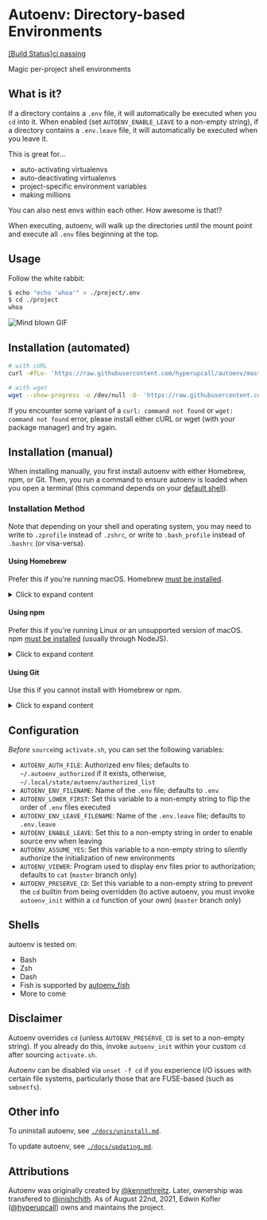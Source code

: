 # Autoenv: Directory-based Environments 
[[Build Status]ci passing](https://github.com/hyperupcall/autoenv/actions/workflows/ci.yml/badge.svg)







Magic per-project shell environments

## What is it?

If a directory contains a `.env` file, it will automatically be executed when you `cd` into it. When enabled (set `AUTOENV_ENABLE_LEAVE` to a non-empty string), if a directory contains a `.env.leave` file, it will automatically be executed when you leave it.

This is great for...

- auto-activating virtualenvs
- auto-deactivating virtualenvs
- project-specific environment variables
- making millions

You can also nest envs within each other. How awesome is that!?

When executing, autoenv, will walk up the directories until the mount
point and execute all `.env` files beginning at the top.

## Usage

Follow the white rabbit:

```sh
$ echo "echo 'whoa'" > ./project/.env
$ cd ./project
whoa
```

![Mind blown GIF](http://media.tumblr.com/tumblr_ltuzjvbQ6L1qzgpx9.gif)

## Installation (automated)

```sh
# with cURL
curl -#fLo- 'https://raw.githubusercontent.com/hyperupcall/autoenv/master/scripts/install.sh' | sh

# with wget
wget --show-progress -o /dev/null -O- 'https://raw.githubusercontent.com/hyperupcall/autoenv/master/scripts/install.sh' | sh
```

If you encounter some variant of a `curl: command not found` or `wget: command not found` error, please install either cURL or wget (with your package manager) and try again.

## Installation (manual)

When installing manually, you first install autoenv with either Homebrew, npm, or Git. Then, you run a command to ensure autoenv is loaded when you open a terminal (this command depends on your [default shell](https://askubuntu.com/a/590901)).

### Installation Method

Note that depending on your shell and operating system, you may need to write to `.zprofile` instead of `.zshrc`, or write to `.bash_profile` instead of `.bashrc` (or visa-versa).

#### Using Homebrew

Prefer this if you're running macOS. Homebrew [must be installed](https://brew.sh).

<details>
<summary>Click to expand content</summary>

First, download the [autoenv](https://formulae.brew.sh/formula/autoenv) homebrew formulae:

```sh
$ brew install 'autoenv'
```

Then, execute run of the following to ensure autoenv is loaded when you open a terminal:

```sh
# For Zsh shell (on Linux or macOS)
$ printf '%s\n' "source $(brew --prefix autoenv)/activate.sh" >> "${ZDOTDIR:-$HOME}/.zprofile"

# For Bash shell (on Linux)
$ printf '%s\n' "source $(brew --prefix autoenv)/activate.sh" >> ~/.bashrc

# For Bash shell (on macOS)
$ printf '%s\n' "source $(brew --prefix autoenv)/activate.sh" >> ~/.bash_profile
```

</details>

#### Using npm

Prefer this if you're running Linux or an unsupported version of macOS. npm [must be installed](https://nodejs.org/en/download) (usually through NodeJS).

<details>
<summary>Click to expand content</summary>

First, download the [@hyperupcall/autoenv](https://www.npmjs.com/package/@hyperupcall/autoenv) npm package:

```sh
$ npm install -g '@hyperupcall/autoenv'
```

Then, execute run of the following to ensure autoenv is loaded when you open a terminal:

```sh
# For Zsh shell (on Linux or macOS)
$ printf '%s\n' "source $(npm root -g)/activate.sh" >> "${ZDOTDIR:-$HOME}/.zprofile"

# For Bash shell (on Linux)
$ printf '%s\n' "source $(npm root -g)/activate.sh" >> ~/.bashrc

# For Bash shell (on macOS)
$ printf '%s\n' "source $(npm root -g)/activate.sh" >> ~/.bash_profile
```

</details>

#### Using Git

Use this if you cannot install with Homebrew or npm.

<details>
<summary>Click to expand content</summary>

First, clone this repository:

```sh
$ git clone 'https://github.com/hyperupcall/autoenv' ~/.autoenv
```

Then, execute run of the following to ensure autoenv is loaded when you open a terminal:

```sh
# For Zsh shell (on Linux or macOS)
$ printf '%s\n' "source ~/.autoenv/activate.sh" >> "${ZDOTDIR:-$HOME}/.zprofile"

# For Bash shell (on Linux)
$ printf '%s\n' "source ~/.autoenv/activate.sh" >> ~/.bashrc

# For Bash shell (on macOS)
$ printf '%s\n' "source ~/.autoenv/activate.sh" >> ~/.bash_profile
```

</details>

## Configuration

_Before_ `source`ing `activate.sh`, you can set the following variables:

- `AUTOENV_AUTH_FILE`: Authorized env files; defaults to `~/.autoenv_authorized` if it exists, otherwise, `~/.local/state/autoenv/authorized_list`
- `AUTOENV_ENV_FILENAME`: Name of the `.env` file; defaults to `.env`
- `AUTOENV_LOWER_FIRST`: Set this variable to a non-empty string to flip the order of `.env` files executed
- `AUTOENV_ENV_LEAVE_FILENAME`: Name of the `.env.leave` file; defaults to `.env.leave`
- `AUTOENV_ENABLE_LEAVE`: Set this to a non-empty string in order to enable source env when leaving
- `AUTOENV_ASSUME_YES`: Set this variable to a non-empty string to silently authorize the initialization of new environments
- `AUTOENV_VIEWER`: Program used to display env files prior to authorization; defaults to `cat` (`master` branch only)
- `AUTOENV_PRESERVE_CD`: Set this variable to a non-empty string to prevent the `cd` builtin from being overridden (to active autoenv, you must invoke `autoenv_init` within a `cd` function of your own) (`master` branch only)

## Shells

autoenv is tested on:

- Bash
- Zsh
- Dash
- Fish is supported by [autoenv_fish](https://github.com/loopbit/autoenv_fish)
- More to come

## Disclaimer

Autoenv overrides `cd` (unless `AUTOENV_PRESERVE_CD` is set to a non-empty string). If you already do this, invoke `autoenv_init` within your custom `cd` after sourcing `activate.sh`.

Autoenv can be disabled via `unset -f cd` if you experience I/O issues with certain file systems, particularly those that are FUSE-based (such as `smbnetfs`).

## Other info

To uninstall autoenv, see [`./docs/uninstall.md`](./docs/uninstall.md).

To update autoenv, see [`./docs/updating.md`](./docs/updating.md).

## Attributions

Autoenv was originally created by [@kennethreitz](https://github.com/kennethreitz). Later, ownership was transfered to [@inishchith](https://github.com/inishchith). As of August 22nd, 2021, Edwin Kofler ([@hyperupcall](https://github.com/hyperupcall)) owns and maintains the project.
